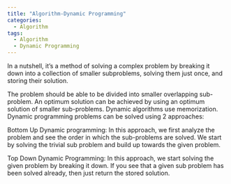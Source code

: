 ```yaml
---
title: "Algorithm-Dynamic Programming"
categories:
  - Algorithm
tags:
  - Algorithm
  - Dynamic Programming
---
```


In a nutshell, it’s a method of solving a complex problem by breaking it down into
a collection of smaller subproblems, solving them just once, and storing their solution.

The problem should be able to be divided into smaller overlapping sub-problem.
An optimum solution can be achieved by using an optimum solution of smaller sub-problems.
Dynamic algorithms use memorization.
Dynamic programming problems can be solved using 2 approaches:

Bottom Up Dynamic programming: In this approach, we first analyze the problem and see the order
in which the sub-problems are solved.
We start by solving the trivial sub problem and build up towards the given problem.

Top Down Dynamic Programming: In this approach, we start solving the given problem by breaking it down.
If you see that a given sub problem has been solved already, then just return the stored solution.
